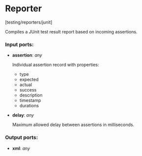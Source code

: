 # Reporter

[testing/reporters/junit]

Compiles a JUnit test result report based on incoming assertions.

### Input ports:

* __assertion__: _any_

    Individual assertion record with properties:
    * type
    * expected
    * actual
    * success
    * description
    * timestamp
    * durations



* __delay__: _any_

    Maximum allowed delay between assertions in milliseconds.



### Output ports:

* __xml__: _any_



